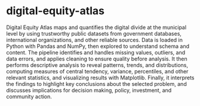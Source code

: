 # digital-equity-atlas

Digital Equity Atlas maps and quantifies the digital divide at the municipal level by using trustworthy public datasets from government databases, international organizations, and other reliable sources. Data is loaded in Python with Pandas and NumPy, then explored to understand schema and content. The pipeline identifies and handles missing values, outliers, and data errors, and applies cleaning to ensure quality before analysis. It then performs descriptive analysis to reveal patterns, trends, and distributions, computing measures of central tendency, variance, percentiles, and other relevant statistics, and visualizing results with Matplotlib. Finally, it interprets the findings to highlight key conclusions about the selected problem, and discusses implications for decision making, policy, investment, and community action.
